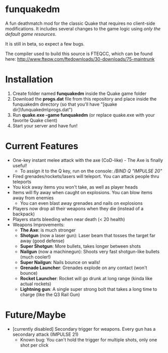 funquakedm
==========

A fun deathmatch mod for the classic Quake that requires no client-side modifications. It includes several changes to the game logic using *only the default game resources*.

It is still in beta, so expect a few bugs.

The compiler used to build this source is FTEQCC, which can be found here: http://www.fteqw.com/ftedownloads/30-downloads/75-maintrunk

Installation
============
  1. Create folder named **funquakedm** inside the Quake game folder
  2. Download the **progs.dat** file from this repository and place inside the funquakedm directory (so that you'll have "[quake dir]\funquakedm\progs.dat")
  2. Run **quake.exe -game funquakedm** (or replace quake.exe with your favorite Quake client)
  3. Start your server and have fun!

Current Features
================
 * One-key instant melee attack with the axe (CoD-like) - The Axe is finally useful!
    * To assign it to the Q key, run on the console: */BIND Q "IMPULSE 20"*
 * Fired grenades/rockets/lasers will teleport. You can attack people thru teleports
 * You kick away items you won't take, as well as player heads
 * Items will fly away when caught on explosions. You can blow items away from enemies
   * You can even blast away grenades and nails on explosions
 * Players now drop all their weapons when they die (instead of a backpack)
 * Players starts bleeding when near death (< 20 health)
 * Weapons Improvements:
   * **The Axe**: is much stronger
   * **Shotgun** (now a laser gun): Laser beam that tosses the target far away (good defense)
   * **Super Shotgun**: More bullets, takes longer between shots
   * **Nailgun** (now a machinegun): Shoots very fast shotgun-like bullets (much cooler!)
   * **Super Nailgun**: Nails bounce on walls!
   * **Grenade Launcher**: Grenades explode on any contact (won't bounce)
   * **Rocket Launcher**: Rocket will go drunk at long range (kinda like actual rockets)
   * **Lightning gun**: A single super strong bolt that takes a long time to charge (like the Q3 Rail Gun)

Future/Maybe
============
  * [currently disabled] Secondary trigger for weapons. Every gun has a secondary attack (IMPULSE 21)
    * Known bug: You can't hold the trigger for multiple shots, only one shot per click
